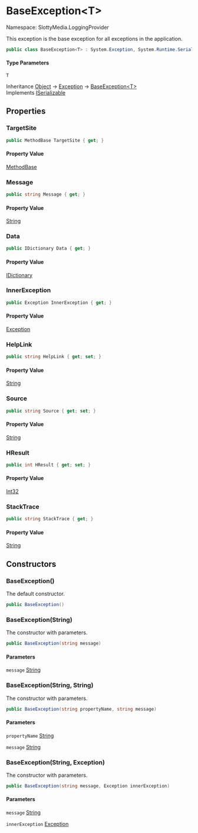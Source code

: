 # BaseException&lt;T&gt;

Namespace: SlottyMedia.LoggingProvider

This exception is the base exception for all exceptions in the application.

```csharp
public class BaseException<T> : System.Exception, System.Runtime.Serialization.ISerializable
```

#### Type Parameters

`T`<br>

Inheritance [Object](https://docs.microsoft.com/en-us/dotnet/api/system.object) → [Exception](https://docs.microsoft.com/en-us/dotnet/api/system.exception) → [BaseException&lt;T&gt;](./slottymedia.loggingprovider.baseexception-1.md)<br>
Implements [ISerializable](https://docs.microsoft.com/en-us/dotnet/api/system.runtime.serialization.iserializable)

## Properties

### **TargetSite**

```csharp
public MethodBase TargetSite { get; }
```

#### Property Value

[MethodBase](https://docs.microsoft.com/en-us/dotnet/api/system.reflection.methodbase)<br>

### **Message**

```csharp
public string Message { get; }
```

#### Property Value

[String](https://docs.microsoft.com/en-us/dotnet/api/system.string)<br>

### **Data**

```csharp
public IDictionary Data { get; }
```

#### Property Value

[IDictionary](https://docs.microsoft.com/en-us/dotnet/api/system.collections.idictionary)<br>

### **InnerException**

```csharp
public Exception InnerException { get; }
```

#### Property Value

[Exception](https://docs.microsoft.com/en-us/dotnet/api/system.exception)<br>

### **HelpLink**

```csharp
public string HelpLink { get; set; }
```

#### Property Value

[String](https://docs.microsoft.com/en-us/dotnet/api/system.string)<br>

### **Source**

```csharp
public string Source { get; set; }
```

#### Property Value

[String](https://docs.microsoft.com/en-us/dotnet/api/system.string)<br>

### **HResult**

```csharp
public int HResult { get; set; }
```

#### Property Value

[Int32](https://docs.microsoft.com/en-us/dotnet/api/system.int32)<br>

### **StackTrace**

```csharp
public string StackTrace { get; }
```

#### Property Value

[String](https://docs.microsoft.com/en-us/dotnet/api/system.string)<br>

## Constructors

### **BaseException()**

The default constructor.

```csharp
public BaseException()
```

### **BaseException(String)**

The constructor with parameters.

```csharp
public BaseException(string message)
```

#### Parameters

`message` [String](https://docs.microsoft.com/en-us/dotnet/api/system.string)<br>

### **BaseException(String, String)**

The constructor with parameters.

```csharp
public BaseException(string propertyName, string message)
```

#### Parameters

`propertyName` [String](https://docs.microsoft.com/en-us/dotnet/api/system.string)<br>

`message` [String](https://docs.microsoft.com/en-us/dotnet/api/system.string)<br>

### **BaseException(String, Exception)**

The constructor with parameters.

```csharp
public BaseException(string message, Exception innerException)
```

#### Parameters

`message` [String](https://docs.microsoft.com/en-us/dotnet/api/system.string)<br>

`innerException` [Exception](https://docs.microsoft.com/en-us/dotnet/api/system.exception)<br>
